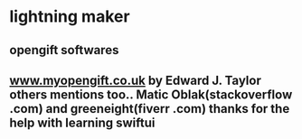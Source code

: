 # lightning maker
opengift softwares
-------------------
www.myopengift.co.uk
by Edward J. Taylor
others mentions too..
Matic Oblak(stackoverflow .com) and greeneight(fiverr .com)
thanks for the help with learning swiftui
--------------------
